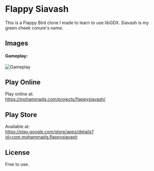 Flappy Siavash
=========

This is a Flappy Bird clone I made to learn to use libGDX.
Siavash is my green cheek conure's name.

Images
-----

<h4>Gameplay:</h4>

![Gameplay](/../screenshots/screenshots/gameplay.gif?raw=true "Gameplay")

Play Online
-----
Play online at:  
https://mohammadg.com/projects/flappysiavash/

Play Store
-----
Available at:  
https://play.google.com/store/apps/details?id=com.mohammadg.flappysiavash

License
----
Free to use.

